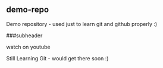 ## demo-repo

Demo repository - used just to learn git and github properly :)

###subheader 

watch on youtube

Still Learning Git - would get there soon :)